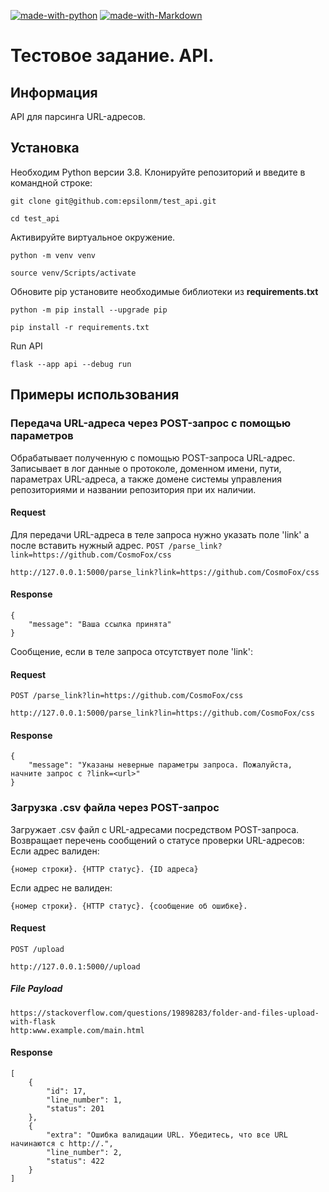 [![made-with-python](https://img.shields.io/badge/Made%20with-Python-1f425f.svg)](https://www.python.org/) [![made-with-Markdown](https://img.shields.io/badge/Made%20with-Markdown-1f425f.svg)](http://commonmark.org) 
# Тестовое задание. API. 

## Информация 
API для парсинга URL-адресов.

## Установка

Необходим Python версии 3.8.
Клонируйте репозиторий и введите в командной строке:

`git clone git@github.com:epsilonm/test_api.git`

`cd test_api`

Активируйте виртуальное окружение.

`python -m venv venv`

`source venv/Scripts/activate`

Обновите pip установите необходимые библиотеки из **requirements.txt**

`python -m pip install --upgrade pip`

`pip install -r requirements.txt`

Run API

`flask --app api --debug run`

## Примеры использования

### Передача URL-адреса через POST-запрос с помощью параметров
Обрабатывает полученную с помощью POST-запроса URL-адрес.
Записывает в лог данные о протоколе, доменном имени, пути,
параметрах URL-адреса, а также домене системы управления репозиториями
и названии репозитория при их наличии.
#### Request
Для передачи URL-адреса в теле запроса нужно указать поле 'link' а после вставить нужный адрес.
`POST /parse_link?link=https://github.com/CosmoFox/css`

`http://127.0.0.1:5000/parse_link?link=https://github.com/CosmoFox/css`

#### Response

```
{
    "message": "Ваша ссылка принята"
}
```
Сообщение, если в теле запроса отсутствует поле 'link':

#### Request
`POST /parse_link?lin=https://github.com/CosmoFox/css`

`http://127.0.0.1:5000/parse_link?lin=https://github.com/CosmoFox/css`

#### Response
```
{
    "message": "Указаны неверные параметры запроса. Пожалуйста, начните запрос с ?link=<url>"
}
```

### Загрузка .csv файла через POST-запрос
Загружает .csv файл с URL-адресами посредством POST-запроса.
Возвращает перечень сообщений о статусе проверки URL-адресов:
Если адрес валиден:

```{номер строки}. {HTTP статус}. {ID адреса} ```

Если адрес не валиден:

```{номер строки}. {HTTP статус}. {сообщение об ошибке}.```

#### Request

`POST /upload`

`http://127.0.0.1:5000//upload`

##### File Payload
```
https://stackoverflow.com/questions/19898283/folder-and-files-upload-with-flask
http:www.example.com/main.html
```

#### Response

```
[
    {
        "id": 17,
        "line_number": 1,
        "status": 201
    },
    {
        "extra": "Ошибка валидации URL. Убедитесь, что все URL начинаются с http://.",
        "line_number": 2,
        "status": 422
    }
]
```
